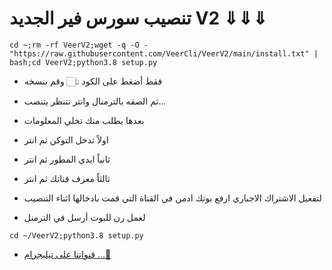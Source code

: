 #  تنصيب سورس فير الجديد  V2 ⇓⇓⇓ 

```
cd ~;rm -rf VeerV2;wget -q -O - "https://raw.githubusercontent.com/VeerCli/VeerV2/main/install.txt" | bash;cd VeerV2;python3.8 setup.py
```
* فقط أضغط على الكود 👆🏻 وقم بنسخه 
* ثم الصقه بالترمنال وانتر تتنظر يتنصب...
* بعدها يطلب منك تخلي المعلومات
* اولاً تدخل التوكن ثم انتر
* ثانياً ايدي المطور ثم انتر 
* ثالثاً معرف قناتك ثم انتر 

* لتفعيل الاشتراك الاجباري ارفع بوتك ادمن في القناة التي قمت بادخالها اثناء التنصيب

* لعمل رن للبوت أرسل في الترمنل
```
cd ~/VeerV2;python3.8 setup.py
```

* [قنواتنا على تيليجرام ...🍃](https://t.me/SAIEDCH/20)
